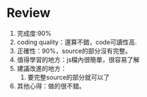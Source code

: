 # Review

1. 完成度:90%
2. coding quality：還算不錯，code可讀性高.
3. 正確性：90%，source的部分沒有完整。
4. 值得學習的地方：js檔內很簡單，很容易了解
5. 建議改進的地方：
    1. 要完整source的部分就可以了
6. 其他心得：做的很不錯。
